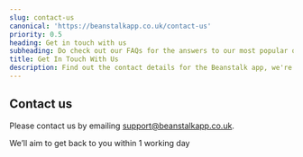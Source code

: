 ```yaml
---
slug: contact-us
canonical: 'https://beanstalkapp.co.uk/contact-us'
priority: 0.5
heading: Get in touch with us
subheading: Do check out our FAQs for the answers to our most popular queries
title: Get In Touch With Us 
description: Find out the contact details for the Beanstalk app, we're here to help with any queries you have.
---
```


## Contact us

Please contact us by emailing <a href="mailto:support@beanstalkapp.co.uk">support@beanstalkapp.co.uk</a>.

We’ll aim to get back to you within 1 working day 